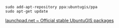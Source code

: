     sudo add-apt-repository ppa:ubuntugis/ppa
    sudo apt-get update
    
[launchpad.net ~ Official stable UbuntuGIS packages](https://launchpad.net/~ubuntugis/+archive/ubuntu/ppa)
